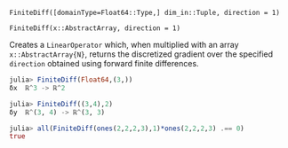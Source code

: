 `FiniteDiff([domainType=Float64::Type,] dim_in::Tuple, direction = 1)`

`FiniteDiff(x::AbstractArray, direction = 1)`

Creates a `LinearOperator` which, when multiplied with an array `x::AbstractArray{N}`, returns the discretized gradient over the specified `direction` obtained using forward finite differences. 

```julia
julia> FiniteDiff(Float64,(3,))
δx  ℝ^3 -> ℝ^2

julia> FiniteDiff((3,4),2)
δy  ℝ^(3, 4) -> ℝ^(3, 3)

julia> all(FiniteDiff(ones(2,2,2,3),1)*ones(2,2,2,3) .== 0)
true

```
